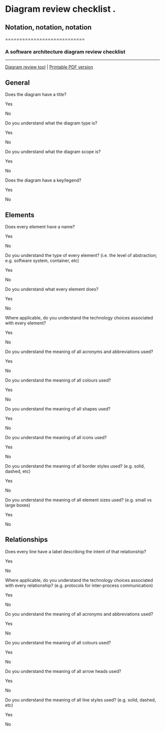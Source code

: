 # Diagram review checklist       .

## Notation, notation, notation
============================

### A software architecture diagram review checklist
------------------------------------------------

[Diagram review tool](https://structurizr.com/help/diagram-review) | [Printable PDF version](../assets/software-architecture-diagram-review-checklist.pdf)

General
-------

Does the diagram have a title?

 Yes

 No

Do you understand what the diagram type is?

 Yes

 No

Do you understand what the diagram scope is?

 Yes

 No

Does the diagram have a key/legend?

 Yes

 No

Elements
--------

Does every element have a name?

 Yes

 No

Do you understand the type of every element? (i.e. the level of abstraction; e.g. software system, container, etc)

 Yes

 No

Do you understand what every element does?

 Yes

 No

Where applicable, do you understand the technology choices associated with every element?

 Yes

 No

Do you understand the meaning of all acronyms and abbreviations used?

 Yes

 No

Do you understand the meaning of all colours used?

 Yes

 No

Do you understand the meaning of all shapes used?

 Yes

 No

Do you understand the meaning of all icons used?

 Yes

 No

Do you understand the meaning of all border styles used? (e.g. solid, dashed, etc)

 Yes

 No

Do you understand the meaning of all element sizes used? (e.g. small vs large boxes)

 Yes

 No

Relationships
-------------

Does every line have a label describing the intent of that relationship?

 Yes

 No

Where applicable, do you understand the technology choices associated with every relationship? (e.g. protocols for inter-process communication)

 Yes

 No

Do you understand the meaning of all acronyms and abbreviations used?

 Yes

 No

Do you understand the meaning of all colours used?

 Yes

 No

Do you understand the meaning of all arrow heads used?

 Yes

 No

Do you understand the meaning of all line styles used? (e.g. solid, dashed, etc)

 Yes

 No

